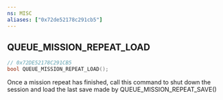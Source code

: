 ```yaml
---
ns: MISC
aliases: ["0x72de52178c291cb5"]
---
```

## QUEUE_MISSION_REPEAT_LOAD

```c
// 0x72DE52178C291CB5
bool QUEUE_MISSION_REPEAT_LOAD();
```

Once a mission repeat has finished, call this command to shut down the session and load the last save made by QUEUE_MISSION_REPEAT_SAVE()

